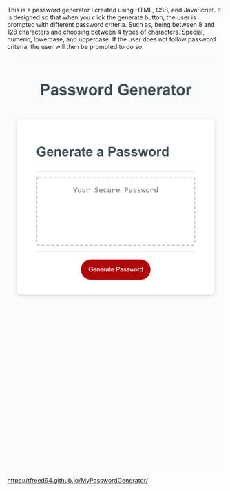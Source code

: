 This is a password generator I created using HTML, CSS, and JavaScript. It is designed so that when you click the generate button, the user is prompted with different password criteria. Such as, being between 8 and 128 characters and choosing between 4 types of characters. Special, numeric, lowercase, and uppercase.  If the user does not follow password criteria, the user will then be prompted to do so.

![](assets/images/tfreed94.github.io_MyPasswordGenerator_.png)


https://tfreed94.github.io/MyPasswordGenerator/